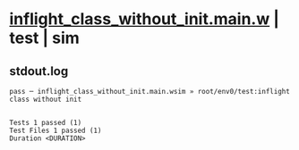 # [inflight_class_without_init.main.w](../../../../../examples/tests/valid/inflight_class_without_init.main.w) | test | sim

## stdout.log
```log
pass ─ inflight_class_without_init.main.wsim » root/env0/test:inflight class without init
 
 
Tests 1 passed (1)
Test Files 1 passed (1)
Duration <DURATION>
```

